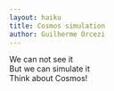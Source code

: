 ```yaml
---
layout: haiku
title: Cosmos simulation
author: Guilherme Orcezi
---
```


We can not see it <br>
But we can simulate it <br>
Think about Cosmos! <br>

